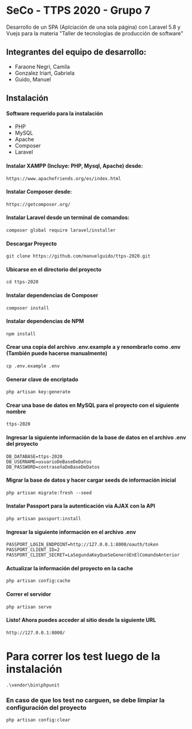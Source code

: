 # SeCo - TTPS 2020 - Grupo 7
Desarrollo de un SPA (Aplciación de una sola página) con Laravel 5.8 y Vuejs para la materia "Taller de tecnologías de producción de software"

## Integrantes del equipo de desarrollo:
* Faraone Negri, Camila
* Gonzalez Iriart, Gabriela
* Guido, Manuel

## Instalación

#### Software requerido para la instalación
* PHP
* MySQL
* Apache
* Composer
* Laravel

#### Instalar XAMPP (Incluye: PHP, Mysql, Apache) desde:
```
https://www.apachefriends.org/es/index.html
```

#### Instalar Composer desde:
```
https://getcomposer.org/
```

#### Instalar Laravel desde un terminal de comandos:
```
composer global require laravel/installer
```

#### Descargar Proyecto
```
git clone https://github.com/manuelguido/ttps-2020.git
```

#### Ubicarse en el directorio del proyecto
```
cd ttps-2020
```

#### Instalar dependencias de Composer
```
composer install
```

#### Instalar dependencias de NPM
```
npm install
```

#### Crear una copia del archivo .env.example a y renombrarlo como .env (También puede hacerse manualmente)
```
cp .env.example .env
```

#### Generar clave de encriptado
```
php artisan key:generate
```

#### Crear una base de datos en MySQL para el proyecto con el siguiente nombre
```
ttps-2020
```

#### Ingresar la siguiente información de la base de datos en el archivo .env del proyecto
```
DB_DATABASE=ttps-2020
DB_USERNAME=usuarioDeBaseDeDatos
DB_PASSWORD=contraseñaDeBaseDeDatos
```

#### Migrar la base de datos y hacer cargar seeds de información inicial
```
php artisan migrate:fresh --seed
```

#### Instalar Passport para la autenticación via AJAX con la API
```
php artisan passport:install
```

#### Ingresar la siguiente información en el archivo .env
```
PASSPORT_LOGIN_ENDPOINT=http://127.0.0.1:8000/oauth/token
PASSPORT_CLIENT_ID=2
PASSPORT_CLIENT_SECRET=LaSegundaKeyQueSeGeneróEnElComandoAnterior
```

#### Actualizar la información del proyecto en la cache
```
php artisan config:cache
```

#### Correr el servidor
```
php artisan serve
```

#### Listo! Ahora puedes acceder al sitio desde la siguiente URL
```
http://127.0.0.1:8000/
```


# Para correr los test luego de la instalación
```
.\vendor\bin\phpunit
```

### En caso de que los test no carguen, se debe limpiar la configuración del proyecto
```
php artisan config:clear
```
